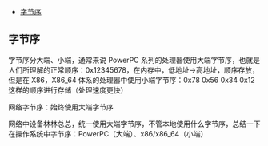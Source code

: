 <!-- START doctoc generated TOC please keep comment here to allow auto update -->
<!-- DON'T EDIT THIS SECTION, INSTEAD RE-RUN doctoc TO UPDATE -->

- [字节序](#%E5%AD%97%E8%8A%82%E5%BA%8F)

<!-- END doctoc generated TOC please keep comment here to allow auto update -->

## 字节序

字节序分大端、小端，通常来说 PowerPC 系列的处理器使用大端字节序，也就是人们所理解的正常顺序：0x12345678，在内存中，低地址->高地址，顺序存放，但是在 X86，X86_64 体系的处理器中使用小端字节序：0x78 0x56 0x34 0x12 这样的顺序进行存储（处理速度更快）

网络字节序：始终使用大端字节序

网络中设备林林总总，统一使用大端字节序，不管本地使用什么字节序，总结一下在操作系统中字节序：PowerPC（大端）、x86/x86_64（小端）
